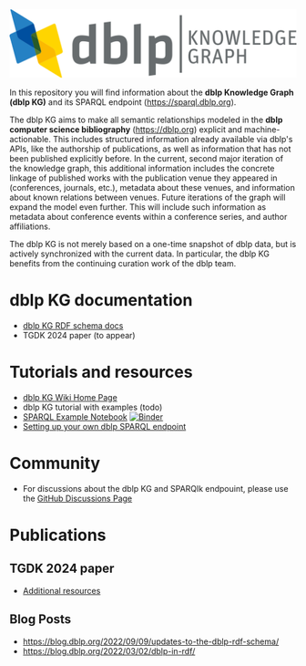 <img src="dblp-kg.png" width="557px" />

In this repository you will find information about the **dblp Knowledge Graph (dblp KG)** and its SPARQL endpoint (https://sparql.dblp.org).

The dblp KG aims to make all semantic relationships modeled in the **dblp computer science bibliography** (https://dblp.org) explicit and machine-actionable. This includes structured information already available via dblp's APIs, like the authorship of publications, as well as information that has not been published explicitly before. In the current, second major iteration of the knowledge graph, this additional information includes the concrete linkage of published works with the publication venue they appeared in (conferences, journals, etc.), metadata about these venues, and information about known relations between venues. Future iterations of the graph will expand the model even further. This will include such information as metadata about conference events within a conference series, and author affiliations.

The dblp KG is not merely based on a one-time snapshot of dblp data, but is actively synchronized with the current data. In particular, the dblp KG benefits from the continuing curation work of the dblp team.

# dblp KG documentation
- [dblp KG RDF schema docs](https://dblp.org/rdf/docu/)
- TGDK 2024 paper (to appear)

# Tutorials and resources
- [dblp KG Wiki Home Page](https://github.com/dblp/kg/wiki)
- dblp KG tutorial with examples (todo)
- [SPARQL Example Notebook](https://github.com/dblp/kg/blob/main/sparql-example.ipynb) [![Binder](https://mybinder.org/badge_logo.svg)](https://mybinder.org/v2/gh/dblp/kg/HEAD?labpath=sparql-example.ipynb)
- [Setting up your own dblp SPARQL endpoint](https://github.com/dblp/kg/wiki/SPARQL-server-setup)

# Community
- For discussions about the dblp KG and SPARQlk endpouint, please use the [GitHub Discussions Page](https://github.com/dblp/kg/discussions)

# Publications

## TGDK 2024 paper
- [Additional resources](https://github.com/dblp/kg/wiki/Paper-TGDK-2024)

## Blog Posts
- <https://blog.dblp.org/2022/09/09/updates-to-the-dblp-rdf-schema/>
- <https://blog.dblp.org/2022/03/02/dblp-in-rdf/>
